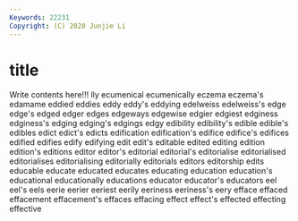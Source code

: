 ```yaml
---
Keywords: 22231
Copyright: (C) 2020 Junjie Li
---
```


# title

Write contents here!!!
lly 
ecumenical 
ecumenically 
eczema 
eczema's 
edamame 
eddied 
eddies 
eddy
eddy's 
eddying 
edelweiss 
edelweiss's 
edge 
edge's 
edged 
edger 
edges 
edgeways
edgewise 
edgier 
edgiest 
edginess 
edginess's 
edging 
edging's 
edgings 
edgy 
edibility
edibility's 
edible 
edible's 
edibles 
edict 
edict's 
edicts 
edification 
edification's 
edifice
edifice's 
edifices 
edified 
edifies 
edify 
edifying 
edit 
edit's 
editable 
edited
editing 
edition 
edition's 
editions 
editor 
editor's 
editorial 
editorial's 
editorialise 
editorialised
editorialises 
editorialising 
editorially 
editorials 
editors 
editorship 
edits 
educable 
educate 
educated
educates 
educating 
education 
education's 
educational 
educationally 
educations 
educator 
educator's 
educators
eel 
eel's 
eels 
eerie 
eerier 
eeriest 
eerily 
eeriness 
eeriness's 
eery
efface 
effaced 
effacement 
effacement's 
effaces 
effacing 
effect 
effect's 
effected 
effecting
effective 
